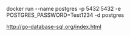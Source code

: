 docker run --name postgres -p 5432:5432 -e POSTGRES_PASSWORD=Test1234 -d postgres

http://go-database-sql.org/index.html
